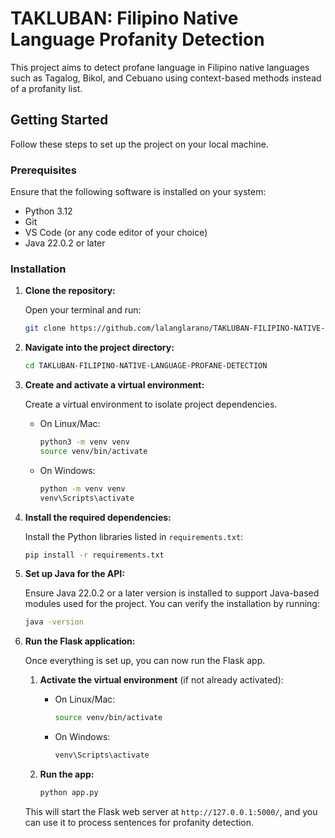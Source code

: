 # TAKLUBAN: Filipino Native Language Profanity Detection

This project aims to detect profane language in Filipino native languages such as Tagalog, Bikol, and Cebuano using context-based methods instead of a profanity list.

## Getting Started

Follow these steps to set up the project on your local machine.

### Prerequisites

Ensure that the following software is installed on your system:

- Python 3.12
- Git
- VS Code (or any code editor of your choice)
- Java 22.0.2 or later

### Installation

1. **Clone the repository:**

   Open your terminal and run:

   ```bash
   git clone https://github.com/lalanglarano/TAKLUBAN-FILIPINO-NATIVE-LANGUAGE-PROFANE-DETECTION.git
   ```

2. **Navigate into the project directory:**

   ```bash
   cd TAKLUBAN-FILIPINO-NATIVE-LANGUAGE-PROFANE-DETECTION
   ```

3. **Create and activate a virtual environment:**

   Create a virtual environment to isolate project dependencies.

   - On Linux/Mac:
     ```bash
     python3 -m venv venv
     source venv/bin/activate
     ```

   - On Windows:
     ```bash
     python -m venv venv
     venv\Scripts\activate
     ```

4. **Install the required dependencies:**

   Install the Python libraries listed in `requirements.txt`:

   ```bash
   pip install -r requirements.txt
   ```

5. **Set up Java for the API:**

   Ensure Java 22.0.2 or a later version is installed to support Java-based modules used for the project. You can verify the installation by running:

   ```bash
   java -version
   ```

6. **Run the Flask application:**

   Once everything is set up, you can now run the Flask app.

   1. **Activate the virtual environment** (if not already activated):
   
      - On Linux/Mac:
        ```bash
        source venv/bin/activate
        ```

      - On Windows:
        ```bash
        venv\Scripts\activate
        ```

   2. **Run the app:**
   
      ```bash
      python app.py
      ```

   This will start the Flask web server at `http://127.0.0.1:5000/`, and you can use it to process sentences for profanity detection.
